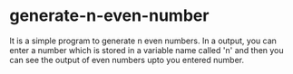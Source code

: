 # generate-n-even-number
It is a simple program to generate n even numbers.
In a output, you can enter a number which is stored in a variable name called 'n' and then you can see the output of even numbers upto you entered number.
